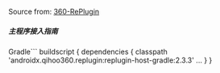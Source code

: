 Source from: [360-RePlugin](https://github.com/Qihoo360/RePlugin)

##### 主程序接入指南

Gradle```
    buildscript {
        dependencies {
            classpath 'androidx.qihoo360.replugin:replugin-host-gradle:2.3.3'
            ...
        }
    }
```
